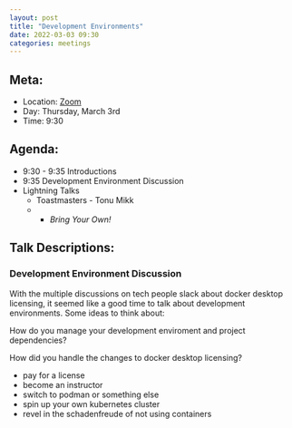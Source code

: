 ```yaml
---
layout: post
title: "Development Environments"
date: 2022-03-03 09:30
categories: meetings
---
```


## Meta:

- Location: [Zoom](https://z.umn.edu/cpmstream)
- Day: Thursday, March 3rd
- Time: 9:30

## Agenda:

- 9:30 - 9:35 Introductions
- 9:35 Development Environment Discussion
- Lightning Talks
  - Toastmasters - Tonu Mikk
  -   - _Bring Your Own!_

## Talk Descriptions:

### Development Environment Discussion

With the multiple discussions on tech people slack about docker desktop licensing,
it seemed like a good time to talk about development environments. Some ideas to
think about:

How do you manage your development enviroment and project dependencies?

How did you handle the changes to docker desktop licensing?
- pay for a license
- become an instructor
- switch to podman or something else 
- spin up your own kubernetes cluster
- revel in the schadenfreude of not using containers
